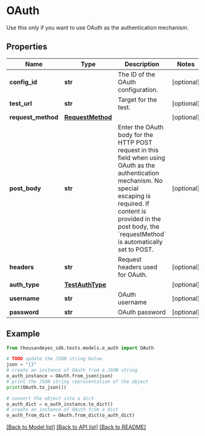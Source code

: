 # OAuth

Use this only if you want to use OAuth as the authentication mechanism.

## Properties

Name | Type | Description | Notes
------------ | ------------- | ------------- | -------------
**config_id** | **str** | The ID of the OAuth configuration. | [optional] 
**test_url** | **str** | Target for the test. | [optional] 
**request_method** | [**RequestMethod**](RequestMethod.md) |  | [optional] 
**post_body** | **str** | Enter the OAuth body for the HTTP POST request in this field when using OAuth as the authentication mechanism. No special escaping is required. If content is provided in the post body, the &#x60;requestMethod&#x60; is automatically set to POST. | [optional] 
**headers** | **str** | Request headers used for OAuth. | [optional] 
**auth_type** | [**TestAuthType**](TestAuthType.md) |  | [optional] 
**username** | **str** | OAuth username | [optional] 
**password** | **str** | OAuth password | [optional] 

## Example

```python
from thousandeyes_sdk.tests.models.o_auth import OAuth

# TODO update the JSON string below
json = "{}"
# create an instance of OAuth from a JSON string
o_auth_instance = OAuth.from_json(json)
# print the JSON string representation of the object
print(OAuth.to_json())

# convert the object into a dict
o_auth_dict = o_auth_instance.to_dict()
# create an instance of OAuth from a dict
o_auth_from_dict = OAuth.from_dict(o_auth_dict)
```
[[Back to Model list]](../README.md#documentation-for-models) [[Back to API list]](../README.md#documentation-for-api-endpoints) [[Back to README]](../README.md)


